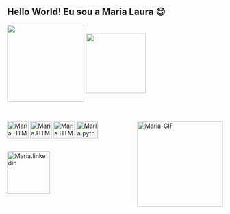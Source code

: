 ## Hello World! Eu sou a Maria Laura 😊

<div>
  <img align="center" height="180em" src="https://github-readme-stats.vercel.app/api?username=marialaurabastos&show_icons=true&theme=dracula"/>
  <img align="center" height="140em" src="https://github-readme-stats.vercel.app/api/top-langs/?username=marialaurabastos&layout=compact&theme=dracula"/>
</div>

##

<div style="display: inline_block"><br>
  <img align="center" alt="Maria.HTML" height="40" width="50" src="https://cdn.jsdelivr.net/gh/devicons/devicon@latest/icons/html5/html5-original.svg"/>
  <img align="center" alt="Maria.HTML" height="40" width="50" src="https://cdn.jsdelivr.net/gh/devicons/devicon@latest/icons/css3/css3-original.svg"/>
  <img align="center" alt="Maria.HTML" height="40" width="50" src="https://cdn.jsdelivr.net/gh/devicons/devicon@latest/icons/javascript/javascript-original.svg"/>
   <img align="center" alt="Maria.python" height="40" width="50" src="https://cdn.jsdelivr.net/gh/devicons/devicon@latest/icons/python/python-original.svg"/>
          
  <img align="right" alt="Maria-GIF" height="200" src="https://github.com/user-attachments/assets/427ba208-1270-4eb1-9c52-fc2bc06b2610"/>
</div>

##

<div>
 <a href="https://www.linkedin.com/in/maria-laura-cardoso-bastos-05bb0220a/" target="_blank"><img align="center" alt="Maria.linkedin" width="100" src="https://img.shields.io/badge/LinkedIn-0077B5?style=for-the-badge&logo=linkedin&logoColor=white)"/></a>
</div>
